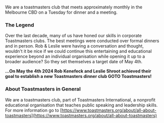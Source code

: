 We are a toastmasters club that meets approximately monthly in the Melbourne CBD on a Tuesday for dinner and a meeting.

### The Legend

Over the last decade, many of us have honed our skills in corporate Toastmasters clubs. The best meetings were conducted over formal dinners and in person. Rob & Leslie were having a conversation and thought, wouldn't it be nice if we could continue this entertaining and educational experience beyond an individual organisation while opening it up to a broader audience? So they set themselves a target date of May 4th.

**…On May the 4th 2024 Rob Kenefeck and Leslie Shroot achieved their goal to establish a new Toastmasters dinner club GOTO Toastmasters\!**

### About Toastmasters in General

We are a toastmasters club, part of Toastmasters International, a nonprofit educational organisation that teaches public speaking and leadership skills. For more information go to [https://www.toastmasters.org/about/all-about-toastmasters](https://www.toastmasters.org/about/all-about-toastmasters)
